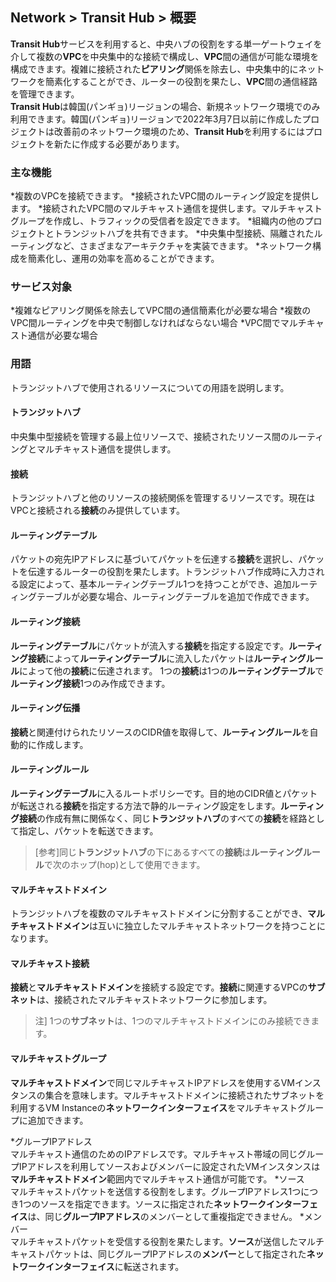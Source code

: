 ## Network > Transit Hub > 概要

**Transit Hub**サービスを利用すると、中央ハブの役割をする単一ゲートウェイを介して複数の**VPC**を中央集中的な接続で構成し、**VPC**間の通信が可能な環境を構成できます。複雑に接続された**ピアリング**関係を除去し、中央集中的にネットワークを簡素化することができ、ルーターの役割を果たし、**VPC**間の通信経路を管理できます。 </br>
**Transit Hub**は韓国(パンギョ)リージョンの場合、新規ネットワーク環境でのみ利用できます。韓国(パンギョ)リージョンで2022年3月7日以前に作成したプロジェクトは改善前のネットワーク環境のため、**Transit Hub**を利用するにはプロジェクトを新たに作成する必要があります。

### 主な機能

*複数のVPCを接続できます。
*接続されたVPC間のルーティング設定を提供します。
*接続されたVPC間のマルチキャスト通信を提供します。マルチキャストグループを作成し、トラフィックの受信者を設定できます。
*組織内の他のプロジェクトとトランジットハブを共有できます。
*中央集中型接続、隔離されたルーティングなど、さまざまなアーキテクチャを実装できます。
*ネットワーク構成を簡素化し、運用の効率を高めることができます。

### サービス対象

*複雑なピアリング関係を除去してVPC間の通信簡素化が必要な場合
*複数のVPC間ルーティングを中央で制御しなければならない場合
*VPC間でマルチキャスト通信が必要な場合

### 用語

トランジットハブで使用されるリソースについての用語を説明します。

#### トランジットハブ

中央集中型接続を管理する最上位リソースで、接続されたリソース間のルーティングとマルチキャスト通信を提供します。

#### 接続

トランジットハブと他のリソースの接続関係を管理するリソースです。現在はVPCと接続される**接続**のみ提供しています。

#### ルーティングテーブル

パケットの宛先IPアドレスに基づいてパケットを伝達する**接続**を選択し、パケットを伝達するルーターの役割を果たします。トランジットハブ作成時に入力される設定によって、基本ルーティングテーブル1つを持つことができ、追加ルーティングテーブルが必要な場合、ルーティングテーブルを追加で作成できます。 

#### ルーティング接続

**ルーティングテーブル**にパケットが流入する**接続**を指定する設定です。**ルーティング接続**によって**ルーティングテーブル**に流入したパケットは**ルーティングルール**によって他の**接続**に伝達されます。 1つの**接続**は1つの**ルーティングテーブル**で**ルーティング接続**1つのみ作成できます。 

#### ルーティング伝播

**接続**と関連付けられたリソースのCIDR値を取得して、**ルーティングルール**を自動的に作成します。

#### ルーティングルール

**ルーティングテーブル**に入るルートポリシーです。目的地のCIDR値とパケットが転送される**接続**を指定する方法で静的ルーティング設定をします。**ルーティング接続**の作成有無に関係なく、同じ**トランジットハブ**のすべての**接続**を経路として指定し、パケットを転送できます。
> [参考]同じ**トランジットハブ**の下にあるすべての**接続**は**ルーティングルール**で次のホップ(hop)として使用できます。

#### マルチキャストドメイン

トランジットハブを複数のマルチキャストドメインに分割することができ、**マルチキャストドメイン**は互いに独立したマルチキャストネットワークを持つことになります。

#### マルチキャスト接続

**接続**と**マルチキャストドメイン**を接続する設定です。**接続**に関連するVPCの**サブネット**は、接続されたマルチキャストネットワークに参加します。
> 注] 1つの**サブネット**は、1つのマルチキャストドメインにのみ接続できます。

#### マルチキャストグループ

**マルチキャストドメイン**で同じマルチキャストIPアドレスを使用するVMインスタンスの集合を意味します。マルチキャストドメインに接続されたサブネットを利用するVM Instanceの**ネットワークインターフェイス**をマルチキャストグループに追加できます。

*グループIPアドレス<br>
マルチキャスト通信のためのIPアドレスです。マルチキャスト帯域の同じグループIPアドレスを利用してソースおよびメンバーに設定されたVMインスタンスは**マルチキャストドメイン**範囲内でマルチキャスト通信が可能です。
*ソース<br>
マルチキャストパケットを送信する役割をします。グループIPアドレス1つにつき1つのソースを指定できます。ソースに指定された**ネットワークインターフェイス**は、同じ**グループIPアドレス**のメンバーとして重複指定できません。
*メンバー<br>
マルチキャストパケットを受信する役割を果たします。**ソース**が送信したマルチキャストパケットは、同じグループIPアドレスの**メンバー**として指定された**ネットワークインターフェイス**に転送されます。

